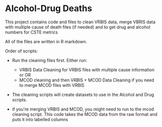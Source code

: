 # Alcohol-Drug Deaths

This project contains code and files to clean VRBIS data, merge VBRIS data with multiple cause of death files (if needed) and to get drug and alcohol numbers for CSTE metrics

All of the files are written in R markdown.  

Order of scripts:

- Run the cleaning files first. Either run: 
     - VRBIS Data Cleaning for VRBIS files with multiple cause information or 
            OR
    - MCOD cleaning and then VRBIS + MCOD Data Cleaning if you need to merge MCOD files with VRBIS
- The cleaning scripts will create datasets to use in the Alcohol and Drug scripts. 

- if you're merging VRBIS and MCOD, you might need to run to the mcod cleaning script. This code takes the MCOD data from the raw format and puts it into labelled columns
